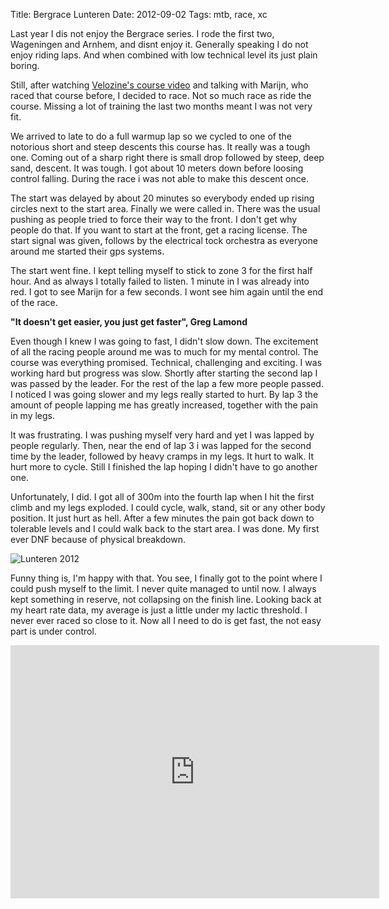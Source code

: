 Title: Bergrace Lunteren
Date: 2012-09-02
Tags: mtb, race, xc

Last year I dis not enjoy the Bergrace series. I rode the first two, Wageningen and Arnhem, and disnt enjoy it. Generally speaking I do not enjoy riding laps. And when combined with low technical level its just plain boring.

Still, after watching [Velozine's course video](http://www.velozine.nl/2012/08/10/video-parcoursverkenning-bergrace-lunteren/) and talking with Marijn, who raced that course before, I decided to race. Not so much race as ride the course. Missing a lot of training the last two months meant I was not very fit.

We arrived to late to do a full warmup lap so we cycled to one of the notorious short and steep descents this course has. It really was a tough one. Coming out of a sharp right there is small drop followed by steep, deep sand, descent. It was tough. I got about 10 meters down before loosing control falling. During the race i was not able to make this descent once.

The start was delayed by about 20 minutes so everybody ended up rising circles next to the start area. Finally we were called in. There was the usual pushing as people tried to force their way to the front. I don't get why people do that. If you want to start at the front, get a racing license. The start signal was given, follows by the electrical tock orchestra as everyone around me started their gps systems.

The start went fine. I kept telling myself to stick to zone 3 for the first half hour. And as always I totally failed to listen. 1 minute in I was already into red. I got to see Marijn for a few seconds. I wont see him again until the end of the race.

**"It doesn't get easier, you just get faster", Greg Lamond**

Even though I knew I was going to fast, I didn't slow down. The excitement of all the racing people around me was to much for my mental control. The course was everything promised. Technical, challenging and exciting. I was working hard but progress was slow. Shortly after starting the second lap I was passed by the leader. For the rest of the lap a few more people passed. I noticed I was going slower and my legs really started to hurt. By lap 3 the amount of people lapping me has greatly increased, together with the pain in my legs.

It was frustrating. I was pushing myself very hard and yet I was lapped by people regularly. Then, near the end of lap 3 i was lapped for the second time by the leader, followed by heavy cramps in my legs. It hurt to walk. It hurt more to cycle. Still I finished the lap hoping I didn't have to go another one. 

Unfortunately, I did. I got all of 300m into the fourth lap when I hit the first climb and my legs exploded. I could cycle, walk, stand, sit or any other body position. It just hurt as hell. After a few minutes the pain got back down to tolerable levels and I could walk back to the start area. I was done. My first ever DNF because of physical breakdown.

![Lunteren 2012](/blog/images/20120902-lunteren-bergrace.jpg)

Funny thing is, I'm happy with that. You see, I finally got to the point where I could push myself to the limit. I never quite managed to until now. I always kept something in reserve, not collapsing on the finish line. Looking back at my heart rate data, my average is just a little under my lactic threshold. I never ever raced so close to it. Now all I need to do is get fast, the not easy part is under control.

<iframe height='405' width='590' frameborder='0' allowtransparency='true' scrolling='no' src='http://app.strava.com/runs/20604642/embed/e20c06dafca917f39ae54e5dcc8a219488e456d1'></iframe>